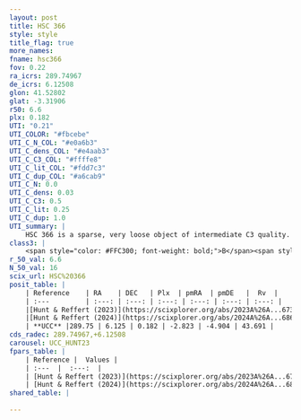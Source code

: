 ```yaml
---
layout: post
title: HSC 366
style: style
title_flag: true
more_names: 
fname: hsc366
fov: 0.22
ra_icrs: 289.74967
de_icrs: 6.12508
glon: 41.52802
glat: -3.31906
r50: 6.6
plx: 0.182
UTI: "0.21"
UTI_COLOR: "#fbcebe"
UTI_C_N_COL: "#e0a6b3"
UTI_C_dens_COL: "#e4aab3"
UTI_C_C3_COL: "#ffffe8"
UTI_C_lit_COL: "#fdd7c3"
UTI_C_dup_COL: "#a6cab9"
UTI_C_N: 0.0
UTI_C_dens: 0.03
UTI_C_C3: 0.5
UTI_C_lit: 0.25
UTI_C_dup: 1.0
UTI_summary: |
    HSC 366 is a sparse, very loose object of intermediate C3 quality. It was recently reported in the literature.<br><br><span style="color: #99180f; font-weight: bold;">Warning: </span>contains less than 25 stars with <i>P>0.5</i> estimated.
class3: |
    <span style="color: #FFC300; font-weight: bold;">B</span><span style="color: #FFC300; font-weight: bold;">B</span>
r_50_val: 6.6
N_50_val: 16
scix_url: HSC%20366
posit_table: |
    | Reference    | RA    | DEC   | Plx  | pmRA  | pmDE   |  Rv  |
    | :---         | :---: | :---: | :---: | :---: | :---: | :---: |
    |[Hunt & Reffert (2023)](https://scixplorer.org/abs/2023A%26A...673A.114H) | 289.765 | 6.123 | 0.183 | -2.812 | -4.903 | 28.019 |
    |[Hunt & Reffert (2024)](https://scixplorer.org/abs/2024A%26A...686A..42H) | 289.765 | 6.123 | 0.183 | -2.812 | -4.903 | 28.019 |
    | **UCC** |289.75 | 6.125 | 0.182 | -2.823 | -4.904 | 43.691 | 
cds_radec: 289.74967,+6.12508
carousel: UCC_HUNT23
fpars_table: |
    | Reference |  Values |
    | :---  |  :---:  |
    | [Hunt & Reffert (2023)](https://scixplorer.org/abs/2023A%26A...673A.114H) | `AV50=3.848, diffAV50=1.411, MOD50=13.279, logAge50=9.456` |
    | [Hunt & Reffert (2024)](https://scixplorer.org/abs/2024A%26A...686A..42H) | `MassJ=2930.30` |
shared_table: |
    
---
```

